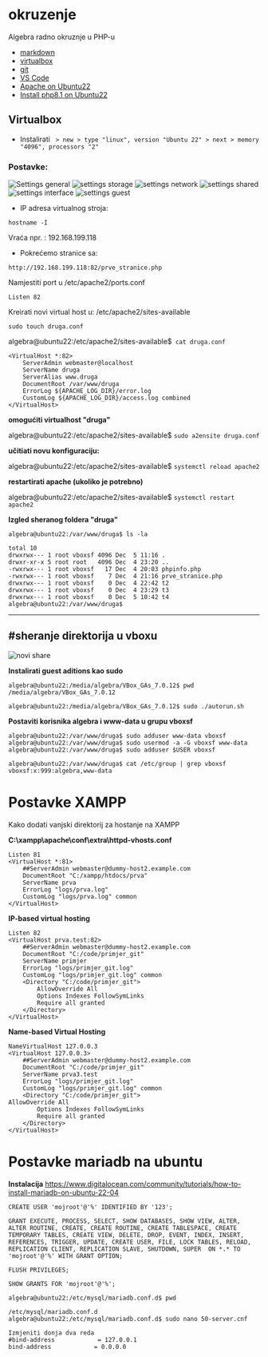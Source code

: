 # okruzenje
Algebra radno okruznje u PHP-u

- [markdown](https://www.markdownguide.org/cheat-sheet/)
- [virtualbox](https://www.oracle.com/virtualization/technologies/vm/downloads/virtualbox-downloads.html)
- [git](https://git-scm.com/download/win)
- [VS Code](https://code.visualstudio.com/docs/setup/windows)
- [Apache on Ubuntu22](https://www.digitalocean.com/community/tutorials/how-to-install-the-apache-web-server-on-ubuntu-22-04)
- [Install php8.1 on Ubuntu22](https://www.digitalocean.com/community/tutorials/how-to-install-php-8-1-and-set-up-a-local-development-environment-on-ubuntu-22-04)


## Virtualbox
- Instalirati
`  > new > type "linux", version "Ubuntu 22" > next > memory "4096", processors "2" `

### Postavke:
![Settings general](vbox_01_settings_general.png)
![settings storage](vbox_02_settings_storage.png)
![settings network](vbox_03_settings_network.png)
![settings shared](vbox_04_settings_shared.png)
![settings interface](vbox_05_settings_interface.png)
![settings guest](vbox_06_devices_guest_addition.png)

- IP adresa virtualnog stroja:
``` 
hostname -I
```
Vraća npr. : 192.168.199.118

- Pokrećemo stranice sa:
```
http://192.168.199.118:82/prve_stranice.php
```

Namjestiti port u /etc/apache2/ports.conf
```
Listen 82
```

Kreirati novi virtual host u: /etc/apache2/sites-available
```
sudo touch druga.conf
```

algebra@ubuntu22:/etc/apache2/sites-available$` cat druga.conf`
```
<VirtualHost *:82>
    ServerAdmin webmaster@localhost
    ServerName druga
    ServerAlias www.druga
    DocumentRoot /var/www/druga
    ErrorLog ${APACHE_LOG_DIR}/error.log
    CustomLog ${APACHE_LOG_DIR}/access.log combined
</VirtualHost>
```
**omogućiti virtualhost "druga"**

algebra@ubuntu22:/etc/apache2/sites-available$ `sudo a2ensite druga.conf`

**učitiati novu konfiguraciju:**

algebra@ubuntu22:/etc/apache2/sites-available$ `systemctl reload apache2`

**restartirati apache (ukoliko je potrebno)**

algebra@ubuntu22:/etc/apache2/sites-available$ `systemctl restart apache2`

**Izgled sheranog foldera "druga"**
```
algebra@ubuntu22:/var/www/druga$ ls -la

total 10
drwxrwx--- 1 root vboxsf 4096 Dec  5 11:16 .
drwxr-xr-x 5 root root   4096 Dec  4 23:20 ..
-rwxrwx--- 1 root vboxsf   17 Dec  4 20:03 phpinfo.php
-rwxrwx--- 1 root vboxsf    7 Dec  4 21:16 prve_stranice.php
drwxrwx--- 1 root vboxsf    0 Dec  4 22:42 t2
drwxrwx--- 1 root vboxsf    0 Dec  4 23:29 t3
drwxrwx--- 1 root vboxsf    0 Dec  5 10:42 t4
algebra@ubuntu22:/var/www/druga$ 
```
---

#sheranje direktorija u vboxu
- 
![novi share](vbox_07_shared_new_directory.png)

**Instalirati guest aditions kao sudo**
```
algebra@ubuntu22:/media/algebra/VBox_GAs_7.0.12$ pwd
/media/algebra/VBox_GAs_7.0.12

algebra@ubuntu22:/media/algebra/VBox_GAs_7.0.12$ sudo ./autorun.sh
```

**Postaviti korisnika algebra i www-data u grupu vboxsf**

```
algebra@ubuntu22:/var/www/druga$ sudo adduser www-data vboxsf
algebra@ubuntu22:/var/www/druga$ sudo usermod -a -G vboxsf www-data 
algebra@ubuntu22:/var/www/druga$ sudo adduser $USER vboxsf

algebra@ubuntu22:/var/www/druga$ cat /etc/group | grep vboxsf
vboxsf:x:999:algebra,www-data
```
# Postavke XAMPP

Kako dodati vanjski direktorij za hostanje na XAMPP

**C:\xampp\apache\conf\extra\httpd-vhosts.conf**
```
Listen 81
<VirtualHost *:81>
    ##ServerAdmin webmaster@dummy-host2.example.com
    DocumentRoot "C:/xampp/htdocs/prva"
    ServerName prva
    ErrorLog "logs/prva.log"
    CustomLog "logs/prva.log" common
</VirtualHost>
```


**IP-based virtual hosting**
```
Listen 82
<VirtualHost prva.test:82>
    ##ServerAdmin webmaster@dummy-host2.example.com
    DocumentRoot "C:/code/primjer_git"
    ServerName primjer
    ErrorLog "logs/primjer_git.log"
    CustomLog "logs/primjer_git.log" common
    <Directory "C:/code/primjer_git">
        AllowOverride All
        Options Indexes FollowSymLinks
        Require all granted 
    </Directory>
</VirtualHost>
```

**Name-based Virtual Hosting**
```
NameVirtualHost 127.0.0.3
<VirtualHost 127.0.0.3>
    ##ServerAdmin webmaster@dummy-host2.example.com
    DocumentRoot "C:/code/primjer_git"
    ServerName prva3.test
    ErrorLog "logs/primjer_git.log"
    CustomLog "logs/primjer_git.log" common
    <Directory "C:/code/primjer_git">
AllowOverride All
        Options Indexes FollowSymLinks
        Require all granted 
    </Directory>
</VirtualHost>
```



# Postavke mariadb na ubuntu
**Instalacija**
https://www.digitalocean.com/community/tutorials/how-to-install-mariadb-on-ubuntu-22-04

```
CREATE USER 'mojroot'@'%' IDENTIFIED BY '123';
```

```
GRANT EXECUTE, PROCESS, SELECT, SHOW DATABASES, SHOW VIEW, ALTER, ALTER ROUTINE, CREATE, CREATE ROUTINE, CREATE TABLESPACE, CREATE TEMPORARY TABLES, CREATE VIEW, DELETE, DROP, EVENT, INDEX, INSERT, REFERENCES, TRIGGER, UPDATE, CREATE USER, FILE, LOCK TABLES, RELOAD, REPLICATION CLIENT, REPLICATION SLAVE, SHUTDOWN, SUPER  ON *.* TO 'mojroot'@'%' WITH GRANT OPTION;
```

```
FLUSH PRIVILEGES;
```

```
SHOW GRANTS FOR 'mojroot'@'%';
```

```
algebra@ubuntu22:/etc/mysql/mariadb.conf.d$ pwd

/etc/mysql/mariadb.conf.d
algebra@ubuntu22:/etc/mysql/mariadb.conf.d$ sudo nano 50-server.cnf

Izmjeniti donja dva reda
#bind-address            = 127.0.0.1
bind-address            = 0.0.0.0
```

